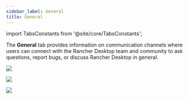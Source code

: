 ```yaml
---
sidebar_label: General
title: General
---
```


import TabsConstants from '@site/core/TabsConstants';

The **General** tab provides information on communication channels where users can connect with the Rancher Desktop team and community to ask questions, report bugs, or discuss Rancher Desktop in general.

<Tabs groupId="os" defaultValue={TabsConstants.defaultOs}>
<TabItem value="Windows">

![](https://suse-rancher-media.s3.amazonaws.com/desktop/v1.9/ui-main/Windows_General.png)

</TabItem>
<TabItem value="macOS">

![](https://suse-rancher-media.s3.amazonaws.com/desktop/v1.9/ui-main/macOS_General.png)

</TabItem>
<TabItem value="Linux">

![](https://suse-rancher-media.s3.amazonaws.com/desktop/v1.9/ui-main/Linux_General.png)

</TabItem>
</Tabs>
